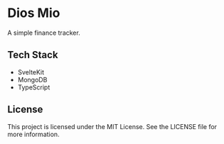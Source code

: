 # Dios Mio

A simple finance tracker.

## Tech Stack

- SvelteKit
- MongoDB
- TypeScript

## License

This project is licensed under the MIT License. See the LICENSE file for more information.
